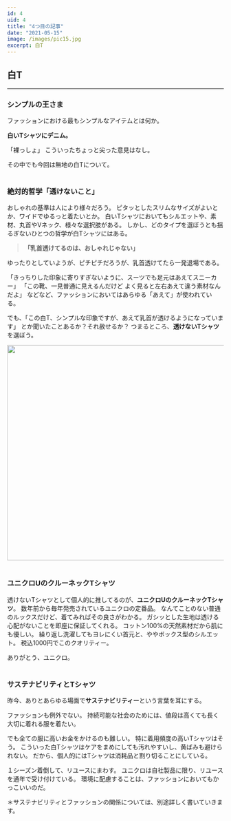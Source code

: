 ```yaml
---
id: 4
uid: 4
title: "4つ目の記事"
date: "2021-05-15"
image: /images/pic15.jpg
excerpt: 白T
---
```

## 白T
---

### シンプルの王さま
ファッションにおける最もシンプルなアイテムとは何か。

**白いTシャツにデニム。**

「裸っしょ」 こういったちょっと尖った意見はなし。

その中でも今回は無地の白Tについて。<br><br>




### 絶対的哲学「透けないこと」
おしゃれの基準は人により様々だろう。
ピタッとしたスリムなサイズがよいとか、ワイドでゆるっと着たいとか。
白いTシャツにおいてもシルエットや、素材、丸首やVネック、様々な選択肢がある。
しかし、どのタイプを選ぼうとも揺るぎないひとつの哲学が白Tシャツにはある。
>**「乳首透けてるのは、おしゃれじゃない」**

ゆったりとしていようが、ピチピチだろうが、乳首透けてたら一発退場である。

「きっちりした印象に寄りすぎないように、スーツでも足元はあえてスニーカー」
「この靴、一見普通に見えるんだけど よく見ると左右あえて違う素材なんだよ」
などなど、ファッションにおいてはあらゆる「あえて」が使われている。

でも、「この白T、シンプルな印象ですが、あえて乳首が透けるようになっています」
とか聞いたことあるか？それ赦せるか？
つまるところ、**透けないTシャツ**を選ぼう。


<img src="/images/pic15.jpg" height=500 width=800><br><br>





### ユニクロUのクルーネックTシャツ
透けないTシャツとして個人的に推してるのが、**ユニクロUのクルーネックTシャツ**。
数年前から毎年発売されているユニクロの定番品。
なんてことのない普通のルックスだけど、着てみればその良さがわかる。
ガシッとした生地は透ける心配がないことを即座に保証してくれる。
コットン100%の天然素材だから肌にも優しい。
繰り返し洗濯してもヨレにくい首元と、ややボックス型のシルエット。
税込1000円でこのクオリティー。

ありがとう、ユニクロ。<br><br>

### サステナビリティとTシャツ
昨今、ありとあらゆる場面で**サステナビリティー**という言葉を耳にする。

ファッションも例外でない。
持続可能な社会のためには、値段は高くても長く大切に着れる服を着たい。

でも全ての服に高いお金をかけるのも難しい。
特に着用頻度の高いTシャツはそう。
こういった白Tシャツはケアをまめにしても汚れやすいし、黄ばみも避けられない。
だから、個人的にはTシャツは消耗品と割り切ることにしている。

１シーズン着倒して、リユースにまわす。
ユニクロは自社製品に限り、リユースを通年で受け付けている。
環境に配慮することは、ファッションにおいてもかっこいいのだ。

＊サステナビリティとファッションの関係については、別途詳しく書いていきます。
